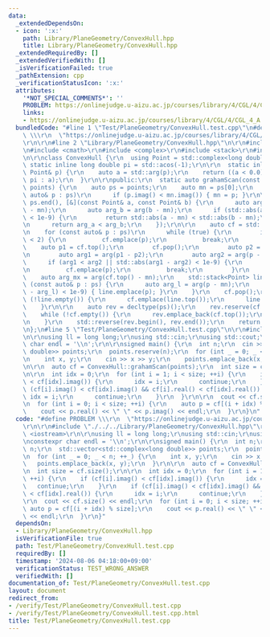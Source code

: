 ```yaml
---
data:
  _extendedDependsOn:
  - icon: ':x:'
    path: Library/PlaneGeometry/ConvexHull.hpp
    title: Library/PlaneGeometry/ConvexHull.hpp
  _extendedRequiredBy: []
  _extendedVerifiedWith: []
  _isVerificationFailed: true
  _pathExtension: cpp
  _verificationStatusIcon: ':x:'
  attributes:
    '*NOT_SPECIAL_COMMENTS*': ''
    PROBLEM: https://onlinejudge.u-aizu.ac.jp/courses/library/4/CGL/4/CGL_4_A
    links:
    - https://onlinejudge.u-aizu.ac.jp/courses/library/4/CGL/4/CGL_4_A
  bundledCode: "#line 1 \"Test/PlaneGeometry/ConvexHull.test.cpp\"\n#define PROBLEM\
    \ \\\r\n  \"https://onlinejudge.u-aizu.ac.jp/courses/library/4/CGL/4/CGL_4_A\"\
    \r\n\r\n#line 2 \"Library/PlaneGeometry/ConvexHull.hpp\"\n\r\n#include <algorithm>\r\
    \n#include <cmath>\r\n#include <complex>\r\n#include <stack>\r\n#include <vector>\r\
    \n\r\nclass ConvexHull {\r\n  using Point = std::complex<long double>;\r\n  const\
    \ static inline long double pi = std::acos(-1);\r\n\r\n  static inline auto arg(const\
    \ Point& p) {\r\n    auto a = std::arg(p);\r\n    return ((a < 0.0) ? a + 2 *\
    \ pi : a);\r\n  }\r\n\r\npublic:\r\n  static auto grahamScan(const std::vector<Point>&\
    \ points) {\r\n    auto ps = points;\r\n    auto mn = ps[0];\r\n    for (const\
    \ auto& p : ps)\r\n      if (p.imag() < mn.imag()) { mn = p; }\r\n\r\n    std::sort(ps.begin(),\
    \ ps.end(), [&](const Point& a, const Point& b) {\r\n      auto arg_a = arg(a\
    \ - mn);\r\n      auto arg_b = arg(b - mn);\r\n      if (std::abs(arg_a - arg_b)\
    \ < 1e-9) {\r\n        return std::abs(a - mn) < std::abs(b - mn);\r\n      }\r\
    \n      return arg_a < arg_b;\r\n    });\r\n\r\n    auto cf = std::stack<Point>();\r\
    \n    for (const auto& p : ps)\r\n      while (true) {\r\n        if (cf.size()\
    \ < 2) {\r\n          cf.emplace(p);\r\n          break;\r\n        }\r\n    \
    \    auto p1 = cf.top();\r\n        cf.pop();\r\n        auto p2 = cf.top();\r\
    \n        auto arg1 = arg(p1 - p2);\r\n        auto arg2 = arg(p - p2);\r\n  \
    \      if (arg1 < arg2 || std::abs(arg1 - arg2) < 1e-9) {\r\n          cf.emplace(p1);\r\
    \n          cf.emplace(p);\r\n          break;\r\n        }\r\n      }\r\n\r\n\
    \    auto arg_mx = arg(cf.top() - mn);\r\n    std::stack<Point> line;\r\n    for\
    \ (const auto& p : ps) {\r\n      auto arg_l = arg(p - mn);\r\n      if (std::abs(arg_mx\
    \ - arg_l) < 1e-9) { line.emplace(p); }\r\n    }\r\n    cf.pop();\r\n    while\
    \ (!line.empty()) {\r\n      cf.emplace(line.top());\r\n      line.pop();\r\n\
    \    }\r\n\r\n    auto rev = decltype(ps)();\r\n    rev.reserve(cf.size());\r\n\
    \    while (!cf.empty()) {\r\n      rev.emplace_back(cf.top());\r\n      cf.pop();\r\
    \n    }\r\n    std::reverse(rev.begin(), rev.end());\r\n    return rev;\r\n  }\r\
    \n};\n#line 5 \"Test/PlaneGeometry/ConvexHull.test.cpp\"\n\r\n#include <iostream>\r\
    \n\r\nusing ll = long long;\r\nusing std::cin;\r\nusing std::cout;\r\nconstexpr\
    \ char endl = '\\n';\r\n\r\nsigned main() {\r\n  int n;\r\n  cin >> n;\r\n  std::vector<std::complex<long\
    \ double>> points;\r\n  points.reserve(n);\r\n  for (int _ = 0; _ < n; ++_) {\r\
    \n    int x, y;\r\n    cin >> x >> y;\r\n    points.emplace_back(x, y);\r\n  }\r\
    \n\r\n  auto cf = ConvexHull::grahamScan(points);\r\n  int size = cf.size();\r\
    \n\r\n  int idx = 0;\r\n  for (int i = 1; i < size; ++i) {\r\n    if (cf[i].imag()\
    \ < cf[idx].imag()) {\r\n      idx = i;\r\n      continue;\r\n    }\r\n    if\
    \ (cf[i].imag() < cf[idx].imag() && cf[i].real() < cf[idx].real()) {\r\n     \
    \ idx = i;\r\n      continue;\r\n    }\r\n  }\r\n\r\n  cout << cf.size() << endl;\r\
    \n  for (int i = 0; i < size; ++i) {\r\n    auto p = cf[(i + idx) % size];\r\n\
    \    cout << p.real() << \" \" << p.imag() << endl;\r\n  }\r\n}\n"
  code: "#define PROBLEM \\\r\n  \"https://onlinejudge.u-aizu.ac.jp/courses/library/4/CGL/4/CGL_4_A\"\
    \r\n\r\n#include \"./../../Library/PlaneGeometry/ConvexHull.hpp\"\r\n\r\n#include\
    \ <iostream>\r\n\r\nusing ll = long long;\r\nusing std::cin;\r\nusing std::cout;\r\
    \nconstexpr char endl = '\\n';\r\n\r\nsigned main() {\r\n  int n;\r\n  cin >>\
    \ n;\r\n  std::vector<std::complex<long double>> points;\r\n  points.reserve(n);\r\
    \n  for (int _ = 0; _ < n; ++_) {\r\n    int x, y;\r\n    cin >> x >> y;\r\n \
    \   points.emplace_back(x, y);\r\n  }\r\n\r\n  auto cf = ConvexHull::grahamScan(points);\r\
    \n  int size = cf.size();\r\n\r\n  int idx = 0;\r\n  for (int i = 1; i < size;\
    \ ++i) {\r\n    if (cf[i].imag() < cf[idx].imag()) {\r\n      idx = i;\r\n   \
    \   continue;\r\n    }\r\n    if (cf[i].imag() < cf[idx].imag() && cf[i].real()\
    \ < cf[idx].real()) {\r\n      idx = i;\r\n      continue;\r\n    }\r\n  }\r\n\
    \r\n  cout << cf.size() << endl;\r\n  for (int i = 0; i < size; ++i) {\r\n   \
    \ auto p = cf[(i + idx) % size];\r\n    cout << p.real() << \" \" << p.imag()\
    \ << endl;\r\n  }\r\n}"
  dependsOn:
  - Library/PlaneGeometry/ConvexHull.hpp
  isVerificationFile: true
  path: Test/PlaneGeometry/ConvexHull.test.cpp
  requiredBy: []
  timestamp: '2024-08-06 04:18:00+09:00'
  verificationStatus: TEST_WRONG_ANSWER
  verifiedWith: []
documentation_of: Test/PlaneGeometry/ConvexHull.test.cpp
layout: document
redirect_from:
- /verify/Test/PlaneGeometry/ConvexHull.test.cpp
- /verify/Test/PlaneGeometry/ConvexHull.test.cpp.html
title: Test/PlaneGeometry/ConvexHull.test.cpp
---
```


